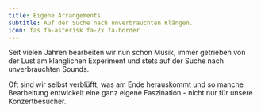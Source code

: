 ```yaml
---
title: Eigene Arrangements
subtitle: Auf der Suche nach unverbrauchten Klängen.
icon: fas fa-asterisk fa-2x fa-border
---
```

Seit vielen Jahren bearbeiten wir nun schon Musik, immer getrieben von der Lust am klanglichen Experiment und stets auf der Suche nach unverbrauchten Sounds. 
<!--more-->
  
Oft sind wir selbst verblüfft, was am Ende herauskommt und so manche Bearbeitung entwickelt eine ganz eigene Faszination - nicht nur für unsere Konzertbesucher.